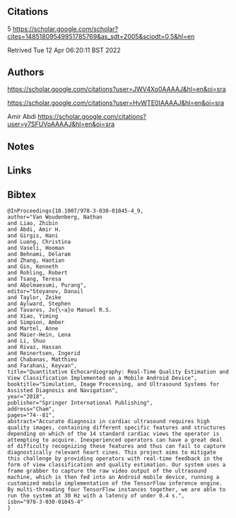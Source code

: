 # 
## Citations

5
https://scholar.google.com/scholar?cites=14851809549951785769&as_sdt=2005&sciodt=0,5&hl=en

Retrived
Tue 12 Apr 06:20:11 BST 2022

## Authors 

https://scholar.google.com/citations?user=JWV4Xo0AAAAJ&hl=en&oi=sra

https://scholar.google.com/citations?user=HvWTE0IAAAAJ&hl=en&oi=sra

Amir Abdi
https://scholar.google.com/citations?user=y7SFUVoAAAAJ&hl=en&oi=sra

## Notes

## Links 

## Bibtex 

```
@InProceedings{10.1007/978-3-030-01045-4_9,
author="Van Woudenberg, Nathan
and Liao, Zhibin
and Abdi, Amir H.
and Girgis, Hani
and Luong, Christina
and Vaseli, Hooman
and Behnami, Delaram
and Zhang, Haotian
and Gin, Kenneth
and Rohling, Robert
and Tsang, Teresa
and Abolmaesumi, Purang",
editor="Stoyanov, Danail
and Taylor, Zeike
and Aylward, Stephen
and Tavares, Jo{\~a}o Manuel R.S.
and Xiao, Yiming
and Simpson, Amber
and Martel, Anne
and Maier-Hein, Lena
and Li, Shuo
and Rivaz, Hassan
and Reinertsen, Ingerid
and Chabanas, Matthieu
and Farahani, Keyvan",
title="Quantitative Echocardiography: Real-Time Quality Estimation and View Classification Implemented on a Mobile Android Device",
booktitle="Simulation, Image Processing, and Ultrasound Systems for Assisted Diagnosis and Navigation",
year="2018",
publisher="Springer International Publishing",
address="Cham",
pages="74--81",
abstract="Accurate diagnosis in cardiac ultrasound requires high quality images, containing different specific features and structures depending on which of the 14 standard cardiac views the operator is attempting to acquire. Inexperienced operators can have a great deal of difficulty recognizing these features and thus can fail to capture diagnostically relevant heart cines. This project aims to mitigate this challenge by providing operators with real-time feedback in the form of view classification and quality estimation. Our system uses a frame grabber to capture the raw video output of the ultrasound machine, which is then fed into an Android mobile device, running a customized mobile implementation of the TensorFlow inference engine. By multi-threading four TensorFlow instances together, we are able to run the system at 30 Hz with a latency of under 0.4 s.",
isbn="978-3-030-01045-4"
}

```

